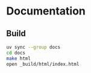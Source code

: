 # Documentation

## Build

```sh
uv sync --group docs
cd docs
make html
open _build/html/index.html
```